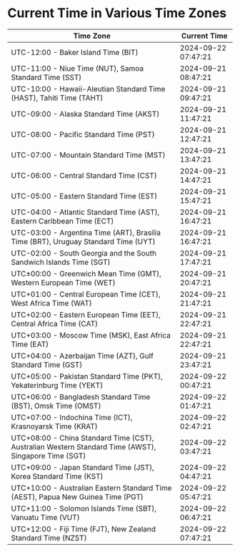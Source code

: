# Current Time in Various Time Zones

| Time Zone | Current Time |
|-----------|--------------|
| UTC-12:00 - Baker Island Time (BIT) | 2024-09-22 07:47:21 |
| UTC-11:00 - Niue Time (NUT), Samoa Standard Time (SST) | 2024-09-21 08:47:21 |
| UTC-10:00 - Hawaii-Aleutian Standard Time (HAST), Tahiti Time (TAHT) | 2024-09-21 09:47:21 |
| UTC-09:00 - Alaska Standard Time (AKST) | 2024-09-21 11:47:21 |
| UTC-08:00 - Pacific Standard Time (PST) | 2024-09-21 12:47:21 |
| UTC-07:00 - Mountain Standard Time (MST) | 2024-09-21 13:47:21 |
| UTC-06:00 - Central Standard Time (CST) | 2024-09-21 14:47:21 |
| UTC-05:00 - Eastern Standard Time (EST) | 2024-09-21 15:47:21 |
| UTC-04:00 - Atlantic Standard Time (AST), Eastern Caribbean Time (ECT) | 2024-09-21 16:47:21 |
| UTC-03:00 - Argentina Time (ART), Brasília Time (BRT), Uruguay Standard Time (UYT) | 2024-09-21 16:47:21 |
| UTC-02:00 - South Georgia and the South Sandwich Islands Time (SGT) | 2024-09-21 17:47:21 |
| UTC±00:00 - Greenwich Mean Time (GMT), Western European Time (WET) | 2024-09-21 20:47:21 |
| UTC+01:00 - Central European Time (CET), West Africa Time (WAT) | 2024-09-21 21:47:21 |
| UTC+02:00 - Eastern European Time (EET), Central Africa Time (CAT) | 2024-09-21 22:47:21 |
| UTC+03:00 - Moscow Time (MSK), East Africa Time (EAT) | 2024-09-21 22:47:21 |
| UTC+04:00 - Azerbaijan Time (AZT), Gulf Standard Time (GST) | 2024-09-21 23:47:21 |
| UTC+05:00 - Pakistan Standard Time (PKT), Yekaterinburg Time (YEKT) | 2024-09-22 00:47:21 |
| UTC+06:00 - Bangladesh Standard Time (BST), Omsk Time (OMST) | 2024-09-22 01:47:21 |
| UTC+07:00 - Indochina Time (ICT), Krasnoyarsk Time (KRAT) | 2024-09-22 02:47:21 |
| UTC+08:00 - China Standard Time (CST), Australian Western Standard Time (AWST), Singapore Time (SGT) | 2024-09-22 03:47:21 |
| UTC+09:00 - Japan Standard Time (JST), Korea Standard Time (KST) | 2024-09-22 04:47:21 |
| UTC+10:00 - Australian Eastern Standard Time (AEST), Papua New Guinea Time (PGT) | 2024-09-22 05:47:21 |
| UTC+11:00 - Solomon Islands Time (SBT), Vanuatu Time (VUT) | 2024-09-22 06:47:21 |
| UTC+12:00 - Fiji Time (FJT), New Zealand Standard Time (NZST) | 2024-09-22 07:47:21 |

